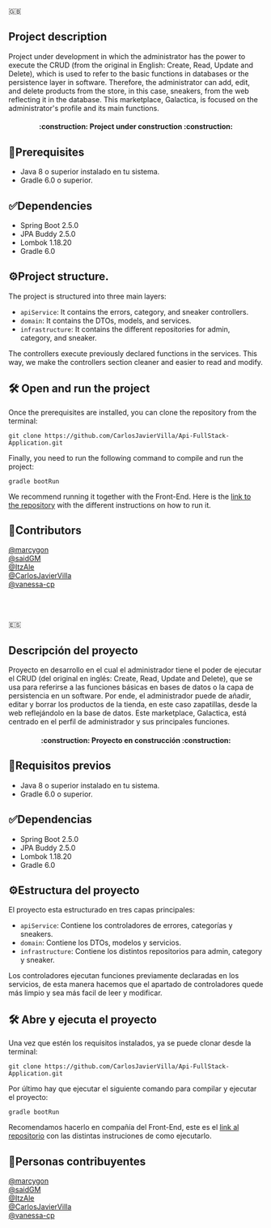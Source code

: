 :uk:
## Project description
Project under development in which the administrator has the power to execute the CRUD (from the original in English: Create, Read, Update and Delete), which is used to refer to the basic functions in databases or the persistence layer in software. Therefore, the administrator can add, edit, and delete products from the store, in this case, sneakers, from the web reflecting it in the database. This marketplace, Galactica, is focused on the administrator's profile and its main functions.

<h4 align="center">
:construction: Project under construction :construction:
</h4>

## :hammer:Prerequisites

- Java 8 o superior instalado en tu sistema.
- Gradle 6.0 o superior.
 
## :white_check_mark:Dependencies
- Spring Boot 2.5.0
- JPA Buddy 2.5.0
- Lombok 1.18.20
- Gradle 6.0

## :gear:Project structure.
The project is structured into three main layers:
- `apiService`: It contains the errors, category, and sneaker controllers.
- `domain`: It contains the DTOs, models, and services.
- `infrastructure`: It contains the different repositories for admin, category, and sneaker.

The controllers execute previously declared functions in the services. This way, we make the controllers section cleaner and easier to read and modify.

## 🛠️ Open and run the project

Once the prerequisites are installed, you can clone the repository from the terminal:
```
git clone https://github.com/CarlosJavierVilla/Api-FullStack-Application.git
```
Finally, you need to run the following command to compile and run the project:
```
gradle bootRun
```
We recommend running it together with the Front-End. Here is the [link to the repository](https://github.com/ItzAle/sneakers-app) with the different instructions on how to run it.


## :bust_in_silhouette:Contributors
[@marcygon](https://github.com/marcygon)<br>
[@saidGM](https://github.com/SaidGM)<br>
[@ItzAle](https://github.com/ItzAle)<br>
[@CarlosJavierVilla](https://github.com/CarlosJavierVilla)<br>
[@vanessa-cp](https://github.com/vanessa-cp)<br>


<br><br>


:es:
## Descripción del proyecto
Proyecto en desarrollo en el cual el administrador tiene el poder de ejecutar el CRUD (del original en inglés: Create, Read, Update and Delete), que se usa para referirse a las funciones básicas en bases de datos o la capa de persistencia en un software. Por ende, el administrador puede de añadir, editar y borrar los productos de la tienda, en este caso zapatillas, desde la web reflejándolo en la base de datos. Este marketplace, Galactica, está centrado en el perfil de administrador y sus principales funciones.

<h4 align="center">
:construction: Proyecto en construcción :construction:
</h4>

## :hammer:Requisitos previos

- Java 8 o superior instalado en tu sistema.
- Gradle 6.0 o superior.
 
## :white_check_mark:Dependencias
- Spring Boot 2.5.0
- JPA Buddy 2.5.0
- Lombok 1.18.20
- Gradle 6.0

## :gear:Estructura del proyecto
El proyecto esta estructurado en tres capas principales:
- `apiService`: Contiene los controladores de errores, categorías y sneakers.
- `domain`: Contiene los DTOs, modelos y servicios.
- `infrastructure`: Contiene los distintos repositorios para admin, category y sneaker.

Los controladores ejecutan funciones previamente declaradas en los servicios, de esta manera hacemos que el apartado de controladores quede más limpio y sea más facil de leer y modificar.

## 🛠️ Abre y ejecuta el proyecto

Una vez que estén los requisitos instalados, ya se puede clonar desde la terminal:
```
git clone https://github.com/CarlosJavierVilla/Api-FullStack-Application.git
```
Por último hay que ejecutar el siguiente comando para compilar y ejecutar el proyecto:
```
gradle bootRun
```
Recomendamos hacerlo en compañía del Front-End, este es el [link al repositorio](https://github.com/ItzAle/sneakers-app) con las distintas instruciones de como ejecutarlo.


## :bust_in_silhouette:Personas contribuyentes
[@marcygon](https://github.com/marcygon)<br>
[@saidGM](https://github.com/SaidGM)<br>
[@ItzAle](https://github.com/ItzAle)<br>
[@CarlosJavierVilla](https://github.com/CarlosJavierVilla)<br>
[@vanessa-cp](https://github.com/vanessa-cp)<br>
